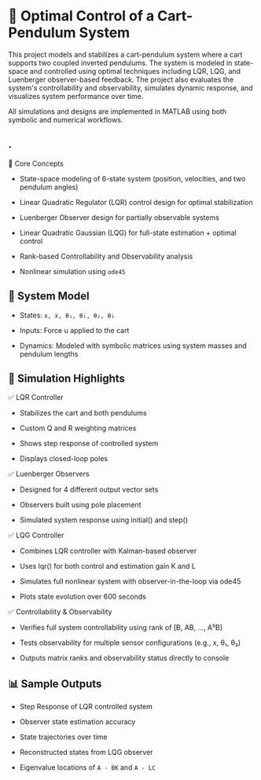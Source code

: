 # 🎯 Optimal Control of a Cart-Pendulum System
This project models and stabilizes a cart-pendulum system where a cart supports two coupled inverted pendulums. The system is modeled in state-space and controlled using optimal techniques including LQR, LQG, and Luenberger observer-based feedback. The project also evaluates the system's controllability and observability, simulates dynamic response, and visualizes system performance over time.

All simulations and designs are implemented in MATLAB using both symbolic and numerical workflows.

## .

🧠 Core Concepts
* State-space modeling of 6-state system (position, velocities, and two pendulum angles)

* Linear Quadratic Regulator (LQR) control design for optimal stabilization

* Luenberger Observer design for partially observable systems

* Linear Quadratic Gaussian (LQG) for full-state estimation + optimal control

* Rank-based Controllability and Observability analysis

* Nonlinear simulation using ```ode45```

## 📐 System Model
* States:
```x, ẋ, θ₁, θ̇₁, θ₂, θ̇₂```

* Inputs:
Force u applied to the cart

* Dynamics:
Modeled with symbolic matrices using system masses and pendulum lengths

##  🔧 Simulation Highlights
✅ LQR Controller
* Stabilizes the cart and both pendulums

* Custom Q and R weighting matrices

* Shows step response of controlled system

* Displays closed-loop poles

✅ Luenberger Observers
* Designed for 4 different output vector sets

* Observers built using pole placement

* Simulated system response using initial() and step()

✅ LQG Controller
* Combines LQR controller with Kalman-based observer

* Uses lqr() for both control and estimation gain K and L

* Simulates full nonlinear system with observer-in-the-loop via ode45

* Plots state evolution over 600 seconds

✅ Controllability & Observability
* Verifies full system controllability using rank of [B, AB, ..., A⁵B]

* Tests observability for multiple sensor configurations (e.g., x, θ₁, θ₂)

* Outputs matrix ranks and observability status directly to console

## 📊 Sample Outputs
* Step Response of LQR controlled system

* Observer state estimation accuracy

* State trajectories over time

* Reconstructed states from LQG observer

* Eigenvalue locations of ```A - BK``` and ```A - LC```
